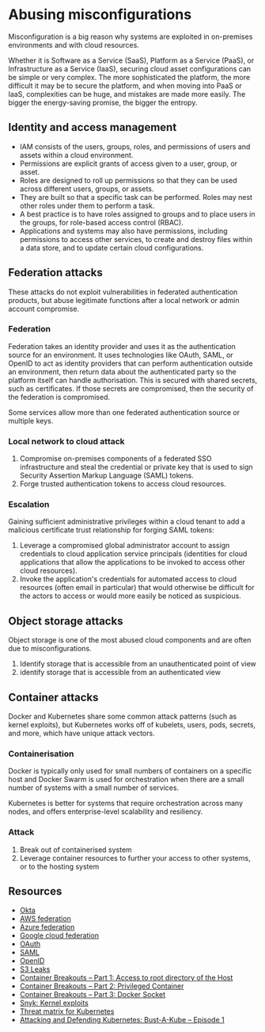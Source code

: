 # Abusing misconfigurations

Misconfiguration is a big reason why systems are exploited in on-premises environments and with cloud resources.

Whether it is Software as a Service (SaaS), Platform as a Service (PaaS), or Infrastructure as a Service (IaaS), securing cloud asset configurations can be simple or very complex. 
The more sophisticated the platform, the more difficult it may be to secure the platform, and when moving into PaaS or IaaS, complexities can be huge, and mistakes are made more easily. The bigger the energy-saving promise, the bigger the entropy.

## Identity and access management

* IAM consists of the users, groups, roles, and permissions of users and assets within a cloud environment. 
* Permissions are explicit grants of access given to a user, group, or asset.
* Roles are designed to roll up permissions so that they can be used across different users, groups, or assets. 
* They are built so that a specific task can be performed. Roles may nest other roles under them to perform a task.
* A best practice is to have roles assigned to groups and to place users in the groups, for role-based access control (RBAC). 
* Applications and systems may also have permissions, including permissions to access other services, to create and destroy files within a data store, and to update certain cloud configurations.

## Federation attacks

These attacks do not exploit vulnerabilities in federated authentication products, but abuse legitimate functions after a local network or admin account compromise. 

### Federation

Federation takes an identity provider and uses it as the authentication source for an environment. It uses technologies like OAuth, SAML, or OpenID to act as identity providers that can perform authentication outside an environment, then return data about the authenticated party so the platform itself can handle authorisation. This is secured with shared secrets, such as certificates. If those secrets are compromised, then the security of the federation is compromised.

Some services allow more than one federated authentication source or multiple keys.

### Local network to cloud attack

1. Compromise on-premises components of a federated SSO infrastructure and steal the credential or private key that is used to sign Security Assertion Markup Language (SAML) tokens. 
2. Forge trusted authentication tokens to access cloud resources.
    
### Escalation

Gaining sufficient administrative privileges within a cloud tenant to add a malicious certificate trust relationship for forging SAML tokens:

1. Leverage a compromised global administrator account to assign credentials to cloud application service principals (identities for cloud applications that allow the applications to be invoked to access other cloud resources).
2. Invoke the application's credentials for automated access to cloud resources (often email in particular) that would otherwise be difficult for the actors to access or would more easily be noticed as suspicious.

## Object storage attacks

Object storage is one of the most abused cloud components and are often due to misconfigurations.

1. Identify storage that is accessible from an unauthenticated point of view
2. identify storage that is accessible from an authenticated view

## Container attacks

Docker and Kubernetes share some common attack patterns (such as kernel exploits), but Kubernetes works off of kubelets, users, pods, secrets, and more, which have unique attack vectors.

### Containerisation

Docker is typically only used for small numbers of containers on a specific host and Docker Swarm is used for orchestration when there are a small number of systems with a small number of services. 

Kubernetes is better for systems that require orchestration across many nodes, and offers enterprise-level scalability and resiliency. 

### Attack

1. Break out of containerised system
2. Leverage container resources to further your access to other systems, or to the hosting system

## Resources

* [Okta](https://www.okta.com/identity-101/what-is-federated-identity)
* [AWS federation](https://aws.amazon.com/identity/federation)
* [Azure federation](https://docs.microsoft.com/en-us/azure/active-directory/hybrid/whatis-fed)
* [Google cloud federation](https://cloud.google.com/architecture/identity/federating-gcp-with-active-directory-introduction)
* [OAuth](https://oauth.net/2/)
* [SAML](https://auth0.com/blog/how-saml-authentication-works/)
* [OpenID](https://openid.net/)
* [S3 Leaks](https://github.com/nagwww/s3-leaks)
* [Container Breakouts – Part 1: Access to root directory of the Host](https://blog.nody.cc/posts/container-breakouts-part1/)
* [Container Breakouts – Part 2: Privileged Container](https://blog.nody.cc/posts/container-breakouts-part2/)
* [Container Breakouts – Part 3: Docker Socket](https://blog.nody.cc/posts/container-breakouts-part3/)
* [Snyk: Kernel exploits](https://snyk.io/blog/kernel-privilege-escalation/)
* [Threat matrix for Kubernetes](https://www.microsoft.com/security/blog/2021/03/23/secure-containerized-environments-with-updated-threat-matrix-for-kubernetes/)
* [Attacking and Defending Kubernetes: Bust-A-Kube – Episode 1](https://www.inguardians.com/attacking-and-defending-kubernetes-bust-a-kube-episode-1/blog/)

